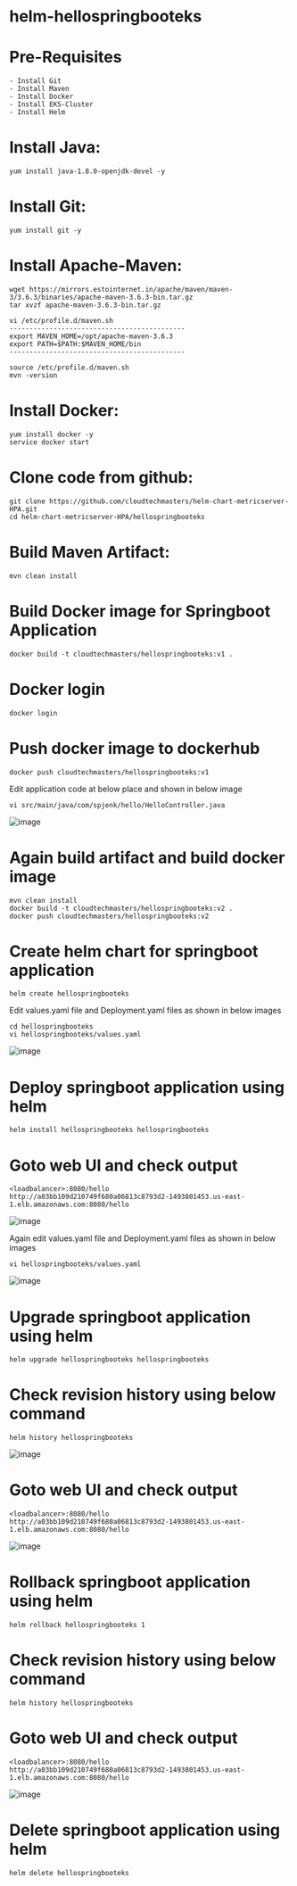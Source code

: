 # helm-hellospringbooteks

# Pre-Requisites
    - Install Git
    - Install Maven
    - Install Docker
    - Install EKS-Cluster
    - Install Helm
# Install Java:
    yum install java-1.8.0-openjdk-devel -y
# Install Git:
    yum install git -y
# Install Apache-Maven:
    wget https://mirrors.estointernet.in/apache/maven/maven-3/3.6.3/binaries/apache-maven-3.6.3-bin.tar.gz
    tar xvzf apache-maven-3.6.3-bin.tar.gz

    vi /etc/profile.d/maven.sh
    --------------------------------------------
    export MAVEN_HOME=/opt/apache-maven-3.6.3
    export PATH=$PATH:$MAVEN_HOME/bin
    --------------------------------------------

    source /etc/profile.d/maven.sh
    mvn -version
# Install Docker:
    yum install docker -y
    service docker start
# Clone code from github:
    git clone https://github.com/cloudtechmasters/helm-chart-metricserver-HPA.git
    cd helm-chart-metricserver-HPA/hellospringbooteks
# Build Maven Artifact:
    mvn clean install
# Build Docker image for Springboot Application
    docker build -t cloudtechmasters/hellospringbooteks:v1 .
# Docker login
    docker login
# Push docker image to dockerhub
    docker push cloudtechmasters/hellospringbooteks:v1
  Edit application code at below place and shown in below image
    
    vi src/main/java/com/spjenk/hello/HelloController.java
  ![image](https://user-images.githubusercontent.com/68885738/91663401-3c2af200-eb06-11ea-9ccf-58a02197d28e.png)
# Again build artifact and build docker image
    mvn clean install
    docker build -t cloudtechmasters/hellospringbooteks:v2 .
    docker push cloudtechmasters/hellospringbooteks:v2
# Create helm chart for springboot application
    helm create hellospringbooteks
  Edit values.yaml file and Deployment.yaml files as shown in below images
   
    cd hellospringbooteks   
    vi hellospringbooteks/values.yaml
  ![image](https://user-images.githubusercontent.com/68885738/91663508-db4fe980-eb06-11ea-9d58-37aac1ef24c2.png)
# Deploy springboot application using helm
    helm install hellospringbooteks hellospringbooteks
# Goto web UI and check output
    <loadbalancer>:8080/hello
    http://a03bb109d210749f680a06813c8793d2-1493801453.us-east-1.elb.amazonaws.com:8080/hello
  ![image](https://user-images.githubusercontent.com/68885738/91663839-eefc4f80-eb08-11ea-99a1-f9ae975a2a2b.png)
  
  Again edit values.yaml file and Deployment.yaml files as shown in below images
      
    vi hellospringbooteks/values.yaml
  ![image](https://user-images.githubusercontent.com/68885738/91663904-439fca80-eb09-11ea-8fac-c3ffdab920fd.png)
# Upgrade springboot application using helm
    helm upgrade hellospringbooteks hellospringbooteks
# Check revision history using below command
    helm history hellospringbooteks
  ![image](https://user-images.githubusercontent.com/68885738/91664021-fec86380-eb09-11ea-8dbf-4c5472487e86.png)
# Goto web UI and check output
    <loadbalancer>:8080/hello
    http://a03bb109d210749f680a06813c8793d2-1493801453.us-east-1.elb.amazonaws.com:8080/hello
  ![image](https://user-images.githubusercontent.com/68885738/91663996-d476a600-eb09-11ea-9a98-ba6f1b42cbe3.png)
# Rollback springboot application using helm
    helm rollback hellospringbooteks 1
# Check revision history using below command
    helm history hellospringbooteks
# Goto web UI and check output
    <loadbalancer>:8080/hello
    http://a03bb109d210749f680a06813c8793d2-1493801453.us-east-1.elb.amazonaws.com:8080/hello
  ![image](https://user-images.githubusercontent.com/68885738/91664062-46e78600-eb0a-11ea-80f9-b153413365f3.png)
# Delete springboot application using helm
    helm delete hellospringbooteks
